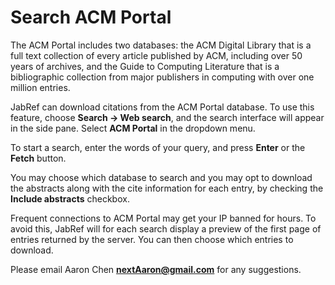 Search ACM Portal
=================

The ACM Portal includes two databases: the ACM Digital Library that is a full text collection of every article published by ACM, including over 50 years of archives, and the Guide to Computing Literature that is a bibliographic collection from major publishers in computing with over one million entries.

JabRef can download citations from the ACM Portal database. To use this feature, choose **Search -&gt; Web search**, and the search interface will appear in the side pane. Select **ACM Portal** in the dropdown menu.

To start a search, enter the words of your query, and press **Enter** or the **Fetch** button.

You may choose which database to search and you may opt to download the abstracts along with the cite information for each entry, by checking the **Include abstracts** checkbox.

Frequent connections to ACM Portal may get your IP banned for hours. To avoid this, JabRef will for each search display a preview of the first page of entries returned by the server. You can then choose which entries to download.

Please email Aaron Chen **nextAaron@gmail.com** for any suggestions.
